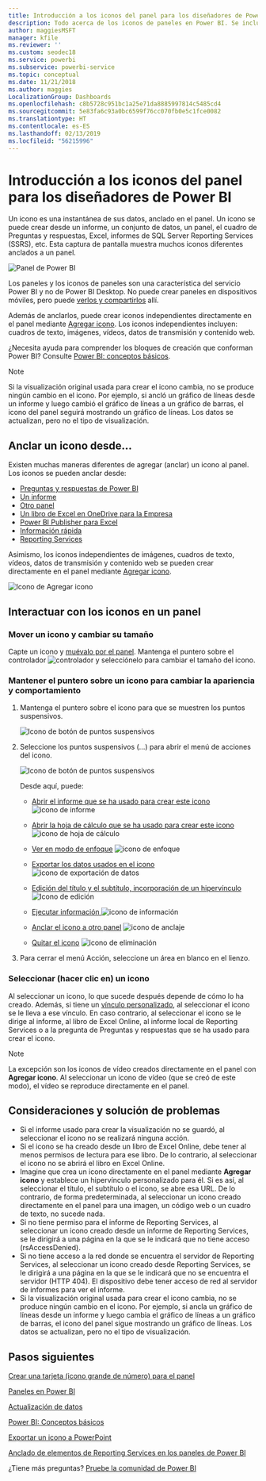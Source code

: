 ```yaml
---
title: Introducción a los iconos del panel para los diseñadores de Power BI
description: Todo acerca de los iconos de paneles en Power BI. Se incluyen los iconos que se crean desde informes de SQL Server Reporting Services (SSRS).
author: maggiesMSFT
manager: kfile
ms.reviewer: ''
ms.custom: seodec18
ms.service: powerbi
ms.subservice: powerbi-service
ms.topic: conceptual
ms.date: 11/21/2018
ms.author: maggies
LocalizationGroup: Dashboards
ms.openlocfilehash: c8b5728c951bc1a25e71da8885997814c5485cd4
ms.sourcegitcommit: 5e83fa6c93a0bc6599f76cc070fb0e5c1fce0082
ms.translationtype: HT
ms.contentlocale: es-ES
ms.lasthandoff: 02/13/2019
ms.locfileid: "56215996"
---
```

# <a name="intro-to-dashboard-tiles-for-power-bi-designers"></a>Introducción a los iconos del panel para los diseñadores de Power BI

Un icono es una instantánea de sus datos, anclado en el panel. Un icono se puede crear desde un informe, un conjunto de datos, un panel, el cuadro de Preguntas y respuestas, Excel, informes de SQL Server Reporting Services (SSRS), etc.  Esta captura de pantalla muestra muchos iconos diferentes anclados a un panel.

![Panel de Power BI](media/service-dashboard-tiles/power-bi-dashboard.png)

Los paneles y los iconos de paneles son una característica del servicio Power BI y no de Power BI Desktop. No puede crear paneles en dispositivos móviles, pero puede [verlos y compartirlos](mobile-apps-view-dashboard.md) allí.

Además de anclarlos, puede crear iconos independientes directamente en el panel mediante [Agregar icono](service-dashboard-add-widget.md). Los iconos independientes incluyen: cuadros de texto, imágenes, vídeos, datos de transmisión y contenido web.

¿Necesita ayuda para comprender los bloques de creación que conforman Power BI?  Consulte [Power BI: conceptos básicos](service-basic-concepts.md).

> [!NOTE]
> Si la visualización original usada para crear el icono cambia, no se produce ningún cambio en el icono.  Por ejemplo, si ancló un gráfico de líneas desde un informe y luego cambió el gráfico de líneas a un gráfico de barras, el icono del panel seguirá mostrando un gráfico de líneas. Los datos se actualizan, pero no el tipo de visualización.
> 
> 

## <a name="pin-a-tile-from"></a>Anclar un icono desde...
Existen muchas maneras diferentes de agregar (anclar) un icono al panel. Los iconos se pueden anclar desde:

* [Preguntas y respuestas de Power BI](service-dashboard-pin-tile-from-q-and-a.md)
* [Un informe](service-dashboard-pin-tile-from-report.md)
* [Otro panel](service-pin-tile-to-another-dashboard.md)
* [Un libro de Excel en OneDrive para la Empresa](service-dashboard-pin-tile-from-excel.md)
* [Power BI Publisher para Excel](publisher-for-excel.md)
* [Información rápida](service-insights.md)
* [Reporting Services](https://docs.microsoft.com/sql/reporting-services/pin-reporting-services-items-to-power-bi-dashboards)

Asimismo, los iconos independientes de imágenes, cuadros de texto, vídeos, datos de transmisión y contenido web se pueden crear directamente en el panel mediante [Agregar icono](service-dashboard-add-widget.md).

  ![Icono de Agregar icono](media/service-dashboard-tiles/add_widgetnew.png)

## <a name="interacting-with-tiles-on-a-dashboard"></a>Interactuar con los iconos en un panel
### <a name="move-and-resize-a-tile"></a>Mover un icono y cambiar su tamaño
Capte un icono y [muévalo por el panel](service-dashboard-edit-tile.md). Mantenga el puntero sobre el controlador ![controlador](media/service-dashboard-tiles/resize-handle.jpg) y selecciónelo para cambiar el tamaño del icono.

### <a name="hover-over-a-tile-to-change-the-appearance-and-behavior"></a>Mantener el puntero sobre un icono para cambiar la apariencia y comportamiento
1. Mantenga el puntero sobre el icono para que se muestren los puntos suspensivos.
   
    ![Icono de botón de puntos suspensivos](media/service-dashboard-tiles/ellipses_new.png)
2. Seleccione los puntos suspensivos (...) para abrir el menú de acciones del icono.
   
    ![Icono de botón de puntos suspensivos](media/service-dashboard-tiles/power-bi-tile-menu.png)
   
    Desde aquí, puede:
   
   * [Abrir el informe que se ha usado para crear este icono ](service-reports.md) ![icono de informe](media/service-dashboard-tiles/chart-icon.jpg)  
   
   * [Abrir la hoja de cálculo que se ha usado para crear este icono ](service-reports.md) ![icono de hoja de cálculo](media/service-dashboard-tiles/power-bi-open-worksheet.png)  
     
    * [Ver en modo de enfoque](service-focus-mode.md) ![icono de enfoque](media/service-dashboard-tiles/fullscreen-icon.jpg)  
     * [Exportar los datos usados en el icono](visuals/power-bi-visualization-export-data.md) ![icono de exportación de datos](media/service-dashboard-tiles/export-icon.png)
     * [Edición del título y el subtítulo, incorporación de un hipervínculo](service-dashboard-edit-tile.md) ![Icono de edición](media/service-dashboard-tiles/pencil-icon.jpg)
     * [Ejecutar información ](service-insights.md) ![icono de información](media/service-dashboard-tiles/power-bi-insights.png)
     * [Anclar el icono a otro panel](service-pin-tile-to-another-dashboard.md)
       ![icono de anclaje](media/service-dashboard-tiles/pin-icon.jpg)
     * [Quitar el icono](service-dashboard-edit-tile.md)
     ![icono de eliminación](media/service-dashboard-tiles/trash-icon.png)
3. Para cerrar el menú Acción, seleccione un área en blanco en el lienzo.

### <a name="select-click-a-tile"></a>Seleccionar (hacer clic en) un icono
Al seleccionar un icono, lo que sucede después depende de cómo lo ha creado. Además, si tiene un [vínculo personalizado](service-dashboard-edit-tile.md), al seleccionar el icono se le lleva a ese vínculo. En caso contrario, al seleccionar el icono se le dirige al informe, al libro de Excel Online, al informe local de Reporting Services o a la pregunta de Preguntas y respuestas que se ha usado para crear el icono.

> [!NOTE]
> La excepción son los iconos de vídeo creados directamente en el panel con **Agregar icono**. Al seleccionar un icono de vídeo (que se creó de este modo), el vídeo se reproduce directamente en el panel.   
> 
> 

## <a name="considerations-and-troubleshooting"></a>Consideraciones y solución de problemas

* Si el informe usado para crear la visualización no se guardó, al seleccionar el icono no se realizará ninguna acción.
* Si el icono se ha creado desde un libro de Excel Online, debe tener al menos permisos de lectura para ese libro. De lo contrario, al seleccionar el icono no se abrirá el libro en Excel Online.
* Imagine que crea un icono directamente en el panel mediante **Agregar icono** y establece un hipervínculo personalizado para él. Si es así, al seleccionar el título, el subtítulo o el icono, se abre esa URL. De lo contrario, de forma predeterminada, al seleccionar un icono creado directamente en el panel para una imagen, un código web o un cuadro de texto, no sucede nada.
* Si no tiene permiso para el informe de Reporting Services, al seleccionar un icono creado desde un informe de Reporting Services, se le dirigirá a una página en la que se le indicará que no tiene acceso (rsAccessDenied).
* Si no tiene acceso a la red donde se encuentra el servidor de Reporting Services, al seleccionar un icono creado desde Reporting Services, se le dirigirá a una página en la que se le indicará que no se encuentra el servidor (HTTP 404). El dispositivo debe tener acceso de red al servidor de informes para ver el informe.
* Si la visualización original usada para crear el icono cambia, no se produce ningún cambio en el icono.  Por ejemplo, si ancla un gráfico de líneas desde un informe y luego cambia el gráfico de líneas a un gráfico de barras, el icono del panel sigue mostrando un gráfico de líneas. Los datos se actualizan, pero no el tipo de visualización.

## <a name="next-steps"></a>Pasos siguientes
[Crear una tarjeta (icono grande de número) para el panel](power-bi-visualization-card.md)

[Paneles en Power BI](service-dashboards.md)  

[Actualización de datos](refresh-data.md)

[Power BI: Conceptos básicos](service-basic-concepts.md)

[Exportar un icono a PowerPoint](http://blogs.msdn.com/b/powerbidev/archive/2015/09/28/integrating-power-bi-tiles-into-office-documents.aspx)

[Anclado de elementos de Reporting Services en los paneles de Power BI](https://msdn.microsoft.com/library/mt604784.aspx)

¿Tiene más preguntas? [Pruebe la comunidad de Power BI](http://community.powerbi.com/)

